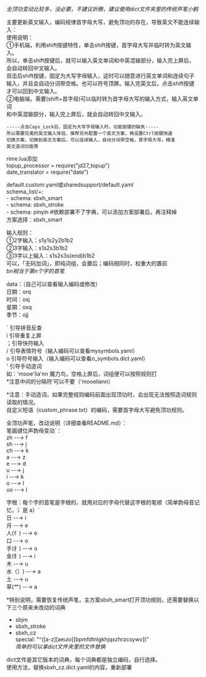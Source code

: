 *全顶功变动比较多，没必要，不建议折腾，建议使用dict文件夹里的传统声笔小鹤*   

主要更新英文输入，编码规律首字母大写，避免顶功的存在，导致英文不能连续输入：	  
  使用说明：	  
  ①手机端，利用shift按键特性，单击shift按键，首字母大写并临时转为英文输入。	   
    所以，单击shift按键后，就可以输入英文单词和中英混输部分，输入完上屏后，	   
    会自动转回中文输入。	   
    双击后shift按键，固定为大写字母输入，这时可以随意进行英文单词和连续句子	  
    输入，并且会自动分词带空格。也可以符号顶屏。输入完英文后，点击shift按键	  
    才可以回到中文输入。	   
  ②电脑端，需要(shift+首字母)可以临时转为首字母大写的输入方式，输入英文单词	  
    和中英混输部分，输入完上屏后，就会自动转回中文输入。	
         
    -----点击Caps_Lock后，固定为大写字母输入时，功能按键的缺失-----	   
    所以需要完美的英文输入体验，推荐另外配置一个英文方案，再设置Ctrl按键快速	  
    切换方案，切换到英文方案后，可以连续输入，自动分词带空格，首字母大写，精准	  
    英文造词功能等  	  
    
rime.lua添加  
  topup_processor = require("jd27_topup")  
  date_translator = require("date")  
  
default.custom.yaml或sharedsupport/default.yaml  
  schema_list/+:  
    - schema: sbxh_smart  
    - schema: sbxh_stroke  
    - schema: pinyin   #依赖部署不了字典，可以添加方案部署后，再注释掉  
方案选择：sbxh_smart  

输入规则：  
①2字输入：s1y1s2y2b1b2  
②3字输入：s1s2s3b1b2  
③3字以上输入：s1s2s3s(end)b1b2  
可以，「无码加词」，即纯词组，会置后；编码相同时，权重大的置前  
*bn相当于第n个字的首笔*  

data：（自己可以查看输入编码或修改）  
日期：orq  
时间：osj  
星期：oxq  
季节：ojj  

` 引导拼音反查  
i 引导重复上屏  
；引导快符输入  
/ 引导表情符号（输入编码可以查看mysymbols.yaml）  
o 引导符号输入（输入编码可以查看o_symbols.dict.yaml）  
' 引导手动造词  
如：'mooe'lia'nn	魔力鸟，空格上屏后，词组便可以按照规则打  
*注意中间的分隔符‘可以不要（'mooeliann）  

*注意：手动造词，如果完整规则编码前面出现顶功时，会出现无法按照造词规则读取的情况。  
      自定义短语（custom_phrase.txt）的编码，需要首字母大写避免顶功规则。 

全顶功声笔，改动说明（详细查看README.md）：  
笔画键位声韵母变动`：  
    zh     --→      f  
    sh     --→      j  
    ch     --→      k  
    a      --→      z  
    e      --→      d  
    u      --→      j  
    i      --→      k  
    o      --→      l  
    uo     --→      l  

字根：每个字的首笔是字根的，就用对应的字母代替这字根的笔顺（简单韵母音记忆，氵是 a）`  
    日      --→     i  
    月      --→     e  
    人(亻)  --→     e  
    口      --→     o  
    手(扌)  --→     o  
    金(钅)  --→     i  
    木      --→     u  
    水（氵)  --→     a  
    土      --→     u  
    草(艹)   --→     a  

*特别说明，需要恢复传统声笔，主方案sbxh_smart打开顶功规则，还需要替换以下三个原来未改动的词典  
  - sbjm  
  - sbxh_stroke  
  - sbxh_cz  
special: "^([a-z][aeuio][bpmfdtnlgkhjqxzhrzcsywv])"  
*简单的可以拿dict文件夹里的文件替换*  

dict文件是其它版本的词典，每个词典都是独立编码，自行选择。  
使用方法，替换sbxh_cz.dict.yaml的内容，重新部署  
